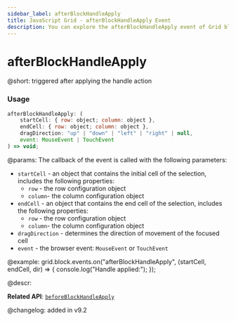 ```yaml
---
sidebar_label: afterBlockHandleApply
title: JavaScript Grid - afterBlockHandleApply Event 
description: You can explore the afterBlockHandleApply event of Grid block selection in the documentation of the DHTMLX JavaScript UI library. Browse developer guides and API reference, try out code examples and live demos, and download a free 30-day evaluation version of DHTMLX Suite.
---
```


# afterBlockHandleApply

@short: triggered after applying the handle action

### Usage

~~~jsx
afterBlockHandleApply: (
    startCell: { row: object; column: object },
    endCell: { row: object; column: object },
    dragDirection: "up" | "down" | "left" | "right" | null,
    event: MouseEvent | TouchEvent
) => void;
~~~

@params:
The callback of the event is called with the following parameters:

- `startCell` - an object that contains the initial cell of the selection, includes the following properties: 
    - `row` - the row configuration object 
    - `column`- the column configuration object 
- `endCell` - an object that contains the end cell of the selection, includes the following properties: 
    - `row` - the row configuration object 
    - `column`- the column configuration object 
- `dragDirection` - determines the direction of movement of the focused cell
- `event` - the browser event: `MouseEvent` or `TouchEvent`

@example:
grid.block.events.on("afterBlockHandleApply", (startCell, endCell, dir) => {
    console.log("Handle applied:");
});

@descr:

**Related API**: [`beforeBlockHandleApply`](grid/api/blockselection/beforeblockhandleapply_event.md)

@changelog:
added in v9.2